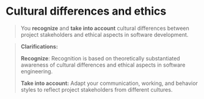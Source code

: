 # Cultural differences and ethics
>You **recognize**  and  **take into account**  cultural differences between project stakeholders and ethical aspects in software development.

> **Clarifications:**
> 
> **Recognize**: Recognition is based on theoretically substantiated awareness of cultural differences and ethical aspects in software engineering.
> 
> **Take into account:** Adapt your communication, working, and behavior styles to reflect project stakeholders from different cultures.


